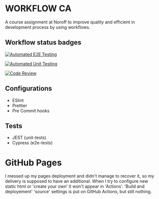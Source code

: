 # WORKFLOW CA

A course assignment at Noroff to improve quality and efficient in development process by using workflows.

## Workflow status badges

[![Automated E2E Testing](https://github.com/fredosanto/CA-Workflow_social-media-client/actions/workflows/end-to-end.yml/badge.svg)](https://github.com/fredosanto/CA-Workflow_social-media-client/actions/workflows/end-to-end.yml)

[![Automated Unit Testing](https://github.com/fredosanto/CA-Workflow_social-media-client/actions/workflows/unit-test.yml/badge.svg)](https://github.com/fredosanto/CA-Workflow_social-media-client/actions/workflows/unit-test.yml)

[![Code Review](https://github.com/fredosanto/CA-Workflow_social-media-client/actions/workflows/gpt.yml/badge.svg)](https://github.com/fredosanto/CA-Workflow_social-media-client/actions/workflows/gpt.yml)

## Configurations

- ESlint
- Prettier
- Pre Commit hooks

## Tests

- JEST (unit-tests)
- Cypress (e2e-tests)

# GitHub Pages

I messed up my pages deployment and didn't manage to recover it, so my delivery is supposed to have an additional. When I try to configure new static html or 'create your own' it won't appear in 'Actions'. 'Build and deployement' 'source' settings is put on GitHub Actions, but still nothing.
